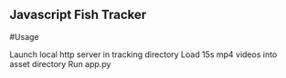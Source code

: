 ## Javascript Fish Tracker

#Usage

Launch local http server in tracking directory
Load 15s mp4 videos into asset directory
Run app.py
